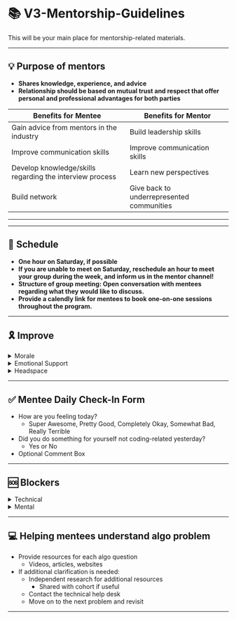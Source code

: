 #  📚 **V3-Mentorship-Guidelines**
This will be your main place for mentorship-related materials.

---

## 💡 **Purpose of mentors**
- **Shares knowledge, experience, and advice**
- **Relationship should be based on mutual trust and respect that offer personal and professional advantages for both parties**

| Benefits for Mentee        | Benefits for Mentor |
| ------------- |-------------|
| Gain advice from mentors in the industry | Build leadership skills  | 
| Improve communication skills  | Improve communication skills  |   
| Develop knowledge/skills regarding the interview process  | Learn new perspectives  |   
| Build network| Give back to underrepresented communities |

---

---

## 📅 **Schedule**
- **One hour on Saturday, if possible**
- **If you are unable to meet on Saturday, reschedule an hour to meet your group during the week, and inform us in the mentor channel!**
- **Structure of group meeting: Open conversation with mentees regarding what they would like to discuss.**
- **Provide a calendly link for mentees to book one-on-one sessions throughout the program.**
---

## 🎗️ **Improve**

<details><summary>Morale</summary>
  
- Practice gratitude
- Commit to a schedule 
- Set daily/weekly goals 
- Always submit applications and accept interviews
  - **Note:** Even if the job isn’t ideal, take the interview to practice behavioral and technical skills.

</details>

<details><summary>Emotional Support</summary>
  
- Allow mentees to schedule one on one with mentors as needed 
  
</details>

<details><summary>Headspace</summary> 
 
- Go outside at least once a day 
  - Take a walk 
- Do an activity for yourself at least once a day (Non-coding)
  - Make a healthy meal 
  - Skincare 
  - Yoga
  - Meditate
  - Exercise 
  - Play with pets 
- Get enough sleep 
- Contact Mentor
- Talk to friends/family
  
</details>

--- 

## ✅ **Mentee Daily Check-In Form**
- How are you feeling today?
  - Super Awesome, Pretty Good, Completely Okay, Somewhat Bad, Really Terrible 
- Did you do something for yourself not coding-related yesterday? 
  - Yes or No 
- Optional Comment Box 

---

## 🆘 **Blockers**

<details><summary>Technical</summary>
  
- Walkthrough the algo problem with the mentee 
- Provide tips 
- Clarify any questions/blockers 

</details>

<details><summary>Mental</summary>
  
- Understand the reason for the mental block
- Reminding candidates of the wins through the journey is crucial during low points to prevent mentees from straying off track
  - Graduating Bootcamp/college 
  - In various stages of the interview rounds 
    - Multiple recruiters reaching out, coding challenges, technicals rounds, onsite, interviews lined up, etc...
  - Previous coding projects
  - Committing to a better future with ample job opportunities and flexibility 
  - Elaborate challenges mentor endured during the job process
  - Provide suggestions (refer back to the `Improve Head Space`)
  
</details>

---

## 💻 **Helping mentees understand algo problem**
- Provide resources for each algo question 
  - Videos, articles, websites 
- If additional clarification is needed: 
  - Independent research for additional resources 
    - Shared with cohort if useful 
  - Contact the technical help desk 
  - Move on to the next problem and revisit    

--- 

